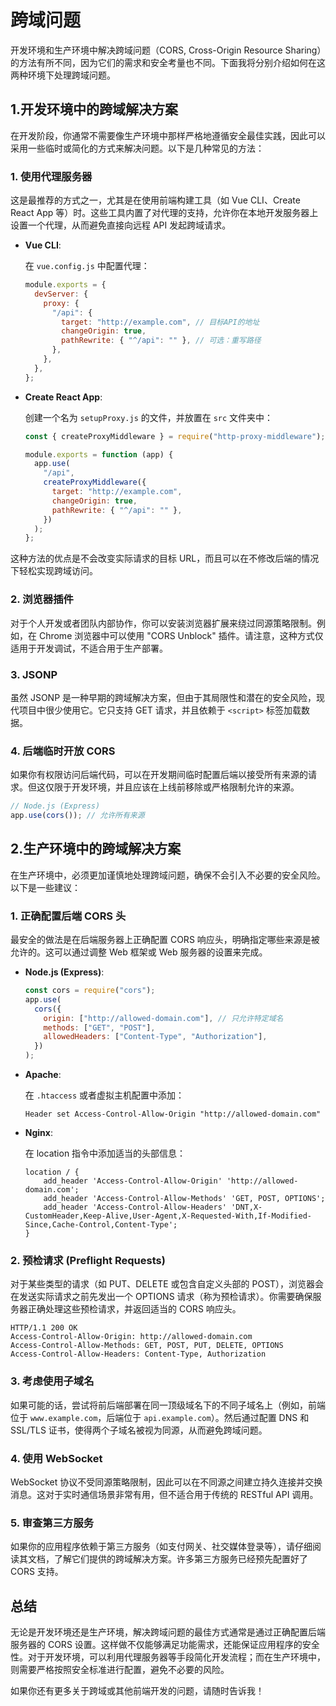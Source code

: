 # 跨域问题

开发环境和生产环境中解决跨域问题（CORS, Cross-Origin Resource Sharing）的方法有所不同，因为它们的需求和安全考量也不同。下面我将分别介绍如何在这两种环境下处理跨域问题。

## 1.开发环境中的跨域解决方案

在开发阶段，你通常不需要像生产环境中那样严格地遵循安全最佳实践，因此可以采用一些临时或简化的方式来解决问题。以下是几种常见的方法：

### 1. **使用代理服务器**

这是最推荐的方式之一，尤其是在使用前端构建工具（如 Vue CLI、Create React App 等）时。这些工具内置了对代理的支持，允许你在本地开发服务器上设置一个代理，从而避免直接向远程 API 发起跨域请求。

- **Vue CLI**:

  在 `vue.config.js` 中配置代理：

  ```javascript
  module.exports = {
    devServer: {
      proxy: {
        "/api": {
          target: "http://example.com", // 目标API的地址
          changeOrigin: true,
          pathRewrite: { "^/api": "" }, // 可选：重写路径
        },
      },
    },
  };
  ```

- **Create React App**:

  创建一个名为 `setupProxy.js` 的文件，并放置在 `src` 文件夹中：

  ```javascript
  const { createProxyMiddleware } = require("http-proxy-middleware");

  module.exports = function (app) {
    app.use(
      "/api",
      createProxyMiddleware({
        target: "http://example.com",
        changeOrigin: true,
        pathRewrite: { "^/api": "" },
      })
    );
  };
  ```

这种方法的优点是不会改变实际请求的目标 URL，而且可以在不修改后端的情况下轻松实现跨域访问。

### 2. **浏览器插件**

对于个人开发或者团队内部协作，你可以安装浏览器扩展来绕过同源策略限制。例如，在 Chrome 浏览器中可以使用 "CORS Unblock" 插件。请注意，这种方式仅适用于开发调试，不适合用于生产部署。

### 3. **JSONP**

虽然 JSONP 是一种早期的跨域解决方案，但由于其局限性和潜在的安全风险，现代项目中很少使用它。它只支持 GET 请求，并且依赖于 `<script>` 标签加载数据。

### 4. **后端临时开放 CORS**

如果你有权限访问后端代码，可以在开发期间临时配置后端以接受所有来源的请求。但这仅限于开发环境，并且应该在上线前移除或严格限制允许的来源。

```javascript
// Node.js (Express)
app.use(cors()); // 允许所有来源
```

## 2.生产环境中的跨域解决方案

在生产环境中，必须更加谨慎地处理跨域问题，确保不会引入不必要的安全风险。以下是一些建议：

### 1. **正确配置后端 CORS 头**

最安全的做法是在后端服务器上正确配置 CORS 响应头，明确指定哪些来源是被允许的。这可以通过调整 Web 框架或 Web 服务器的设置来完成。

- **Node.js (Express)**:

  ```javascript
  const cors = require("cors");
  app.use(
    cors({
      origin: ["http://allowed-domain.com"], // 只允许特定域名
      methods: ["GET", "POST"],
      allowedHeaders: ["Content-Type", "Authorization"],
    })
  );
  ```

- **Apache**:

  在 `.htaccess` 或者虚拟主机配置中添加：

  ```
  Header set Access-Control-Allow-Origin "http://allowed-domain.com"
  ```

- **Nginx**:

  在 location 指令中添加适当的头部信息：

  ```nginx
  location / {
      add_header 'Access-Control-Allow-Origin' 'http://allowed-domain.com';
      add_header 'Access-Control-Allow-Methods' 'GET, POST, OPTIONS';
      add_header 'Access-Control-Allow-Headers' 'DNT,X-CustomHeader,Keep-Alive,User-Agent,X-Requested-With,If-Modified-Since,Cache-Control,Content-Type';
  }
  ```

### 2. **预检请求 (Preflight Requests)**

对于某些类型的请求（如 PUT、DELETE 或包含自定义头部的 POST），浏览器会在发送实际请求之前先发出一个 OPTIONS 请求（称为预检请求）。你需要确保服务器正确处理这些预检请求，并返回适当的 CORS 响应头。

```http
HTTP/1.1 200 OK
Access-Control-Allow-Origin: http://allowed-domain.com
Access-Control-Allow-Methods: GET, POST, PUT, DELETE, OPTIONS
Access-Control-Allow-Headers: Content-Type, Authorization
```

### 3. **考虑使用子域名**

如果可能的话，尝试将前后端部署在同一顶级域名下的不同子域名上（例如，前端位于 `www.example.com`，后端位于 `api.example.com`）。然后通过配置 DNS 和 SSL/TLS 证书，使得两个子域名被视为同源，从而避免跨域问题。

### 4. **使用 WebSocket**

WebSocket 协议不受同源策略限制，因此可以在不同源之间建立持久连接并交换消息。这对于实时通信场景非常有用，但不适合用于传统的 RESTful API 调用。

### 5. **审查第三方服务**

如果你的应用程序依赖于第三方服务（如支付网关、社交媒体登录等），请仔细阅读其文档，了解它们提供的跨域解决方案。许多第三方服务已经预先配置好了 CORS 支持。

## 总结

无论是开发环境还是生产环境，解决跨域问题的最佳方式通常是通过正确配置后端服务器的 CORS 设置。这样做不仅能够满足功能需求，还能保证应用程序的安全性。对于开发环境，可以利用代理服务器等手段简化开发流程；而在生产环境中，则需要严格按照安全标准进行配置，避免不必要的风险。

如果你还有更多关于跨域或其他前端开发的问题，请随时告诉我！
